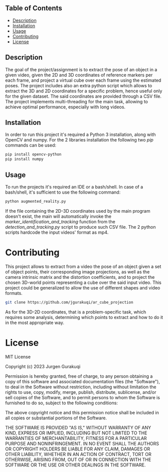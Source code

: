 ## Table of Contents

- [Description](#Description)
- [Installation](#installation)
- [Usage](#usage)
- [Contributing](#contributing)
- [License](#license)


## Description
The goal of the project/assignment is to extract the pose of an object in a given video, given the 2D and 3D coordinates of reference markers per each 
frame, and project a virtual cube over each frame using the estimated poses. The project includes also an extra python script which allows to extract
the 3D and 2D coordinates for a specific problem, hence useful only for the given dataset.
The said coordinates are provided through a CSV file.
The project implements multi-threading for the main task, allowing to achieve optimal performance, especially with long videos.


## Installation

In order to run this project it's required a Python 3 installation, along with OpenCV and numpy. For the 2 libraries installation the following two *pip* 
commands can be used:
```bash
pip install opencv-python
pip install numpy
```

## Usage

To run the projects it's required an IDE or a bash/shell. In case of a bash/shell, it's sufficient to use the following command:

```bash
python augmented_reality.py
```

If the file containing the 2D-3D coordinates used by the main program doesn't exist, the main will automatically invoke the *marker_identification_and_tracking* function
from the *detection_and_tracking.py* script to produce such CSV file.
The 2 python scripts hardcode the input videos' format as mp4.

# Contributing

This project allows to extract from a video the pose of an object given a set of object points, their corresponding image projections, as well as the camera intrinsic 
matrix and the distortion coefficients, and to project the chosen 3D-world points representing a cube over the said input video.
This project could be generalized to allow the use of different shapes and video formats.

```bash
git clone https://github.com/jgurakuqi/ar_cube_projection
```

As for the 3D-2D coordinates, that is a problem-specific task, which requires some analysis, determining which points to extract and how to do it in the most appropriate way.

# License

MIT License

Copyright (c) 2023 Jurgen Gurakuqi

Permission is hereby granted, free of charge, to any person obtaining a copy of this software and associated documentation files (the "Software"), to deal in the Software without restriction, including without limitation the rights to use, copy, modify, merge, publish, distribute, sublicense, and/or sell copies of the Software, and to permit persons to whom the Software is furnished to do so, subject to the following conditions:

The above copyright notice and this permission notice shall be included in all copies or substantial portions of the Software.

THE SOFTWARE IS PROVIDED "AS IS," WITHOUT WARRANTY OF ANY KIND, EXPRESS OR IMPLIED, INCLUDING BUT NOT LIMITED TO THE WARRANTIES OF MERCHANTABILITY, FITNESS FOR A PARTICULAR PURPOSE AND NONINFRINGEMENT. IN NO EVENT SHALL THE AUTHORS OR COPYRIGHT HOLDERS BE LIABLE FOR ANY CLAIM, DAMAGES OR OTHER LIABILITY, WHETHER IN AN ACTION OF CONTRACT, TORT OR OTHERWISE, ARISING FROM, OUT OF OR IN CONNECTION WITH THE SOFTWARE OR THE USE OR OTHER DEALINGS IN THE SOFTWARE.
